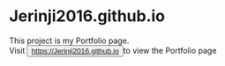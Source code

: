 # Jerinji2016.github.io

This project is my Portfolio page. <br>
Visit <button> <a>https://Jerinji2016.github.io</a> </button>to view the Portfolio page
